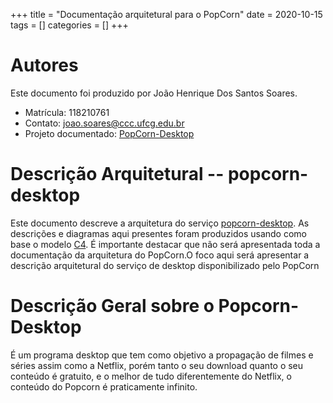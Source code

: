 +++
title = "Documentação arquitetural para o PopCorn"
date = 2020-10-15
tags = []
categories = []
+++

# Autores

Este documento foi produzido por João Henrique Dos Santos Soares.

- Matrícula: 118210761
- Contato: joao.soares@ccc.ufcg.edu.br
- Projeto documentado: [PopCorn-Desktop](https://github.com/popcorn-official/popcorn-desktop)

# Descrição Arquitetural -- popcorn-desktop

Este documento descreve a arquitetura do serviço [popcorn-desktop](https://github.com/popcorn-official/popcorn-desktop).
As descrições e diagramas aqui presentes foram produzidos usando como base o modelo [C4](https://c4model.com/).
É importante destacar que não será apresentada toda a documentação da arquitetura do PopCorn.O foco aqui será apresentar a descrição arquitetural do serviço de desktop disponibilizado pelo PopCorn


# Descrição Geral sobre o Popcorn-Desktop
 
É um programa desktop que tem como objetivo a propagação de filmes e séries assim como a Netflix, porém tanto o seu download quanto o seu conteúdo é gratuito, e o melhor de tudo diferentemente do Netflix, o
conteúdo do Popcorn é praticamente infinito.
